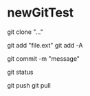 # newGitTest

git clone "..."

git add "file.ext"
git add -A

git commit -m "message"

git status

git push
git pull
